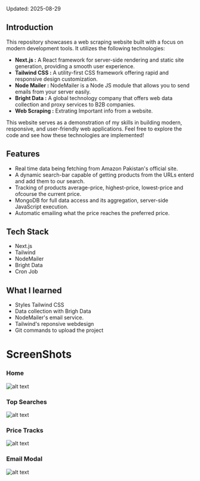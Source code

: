 Updated: 2025-08-29

## Introduction

This repository showcases a web scraping website built with a focus on modern development tools. It utilizes the following technologies:

- **Next.js :** A React framework for server-side rendering and static site generation, providing a smooth user experience.
- **Tailwind CSS :** A utility-first CSS framework offering rapid and responsive design customization.
- **Node Mailer :** NodeMailer is a Node JS module that allows you to send emails from your server easily.
- **Bright Data :** A global technology company that offers web data collection and proxy services to B2B companies.
- **Web Scraping :** Extrating Important info from a website.
  

This website serves as a demonstration of my skills in building modern, responsive, and user-friendly web applications. Feel free to explore the code and see how these technologies are implemented!

## Features

- Real time data being fetching from Amazon Pakistan's official site.
- A dynamic search-bar capable of getting products from the URLs enterd and add them to our search.
- Tracking of products average-price, highest-price, lowest-price and ofcourse the current price.
- MongoDB for full data access and its aggregation, server-side JavaScript execution.
- Automatic emailing what the price reaches the preferred price.

## Tech Stack

- Next.js
- Tailwind
- NodeMailer
- Bright Data
- Cron Job

## What I learned

- Styles Tailwind CSS
- Data collection with Brigh Data
- NodeMailer's email service.
- Tailwind's reponsive webdesign
- Git commands to upload the project

# ScreenShots

### Home

![alt text](image.png)

### Top Searches

![alt text](image-1.png)

### Price Tracks

![alt text](image-4.png)

### Email Modal

![alt text](image-5.png)